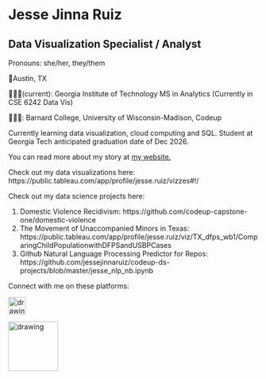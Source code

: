 <!--
**jessejinnaruiz/jessejinnaruiz** is a ✨ _special_ ✨ repository because its `README.md` (this file) appears on your GitHub profile. yaya -->

# Jesse Jinna Ruiz
## Data Visualization Specialist / Analyst
<p> Pronouns: she/her, they/them </p>
<p>📍Austin, TX  </p>
<p> 👩🏽‍🎓(current): Georgia Institute of Technology MS in Analytics (Currently in CSE 6242 Data Vis)
<p> 👩🏽‍🎓: Barnard College, University of Wisconsin-Madison, Codeup </p>

<p> Currently learning data visualization, cloud computing and SQL. Student at Georgia Tech anticipated graduation date of Dec 2026.</p> 
<p>You can read more about my story at <a href="https://jessejruiz.com/" >my website.</a></p>

<p>Check out my data visualizations here: https://public.tableau.com/app/profile/jesse.ruiz/vizzes#!/</p>

<p>Check out my data science projects here: 
<ol>
  <li>Domestic Violence Recidivism: https://github.com/codeup-capstone-one/domestic-violence</li>
  <li>The Movement of Unaccompanied Minors in Texas: https://public.tableau.com/app/profile/jesse.ruiz/viz/TX_dfps_wb1/ComparingChildPopulationwithDFPSandUSBPCases</li>
  <li>Github Natural Language Processing Predictor for Repos: https://github.com/jessejinnaruiz/codeup-ds-projects/blob/master/jesse_nlp_nb.ipynb</li>
</ol>
</p>

Connect with me on these platforms:

<a href="https://jjr8888.medium.com/"><img src="https://res.cloudinary.com/importdata/image/upload/v1595012354/medium_mono_hoz0z5.png" alt="drawing" width="35"/></a>

<a href="https://www.linkedin.com/in/jesse-jinna-ruiz/"><img src="https://res.cloudinary.com/importdata/image/upload/v1595012354/linkedin_t9qiwy.png" alt="drawing" width="100"/></a> 

